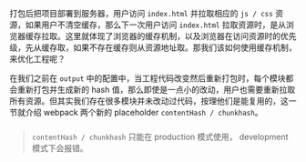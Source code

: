 打包后把项目部署到服务器，用户访问 `index.html` 并拉取相应的 `js / css` 资源，如果用户不清空缓存，那么下一次用户访问 `index.html` 拉取资源时，是从浏览器缓存拉取。这里就体现了浏览器的缓存机制，以及浏览器在访问资源时的优先级，先从缓存取，如果不存在缓存则从资源地址取。那我们该如何使用缓存机制，来优化工程呢？

在我们之前在 `output` 中的配置中，当工程代码改变然后重新打包时，每个模块都会重新打包并生成新的 hash 值，那么即使是一点小的改动，用户也需要重新拉取所有资源。但其实我们存在很多模块并未改动过代码，按理他们是能复用的，这一节就介绍 webpack 两个新的 placeholder `contentHash / chunkhash`。

### 


> `contentHash / chunkhash` 只能在 production 模式使用， development 模式下会报错。